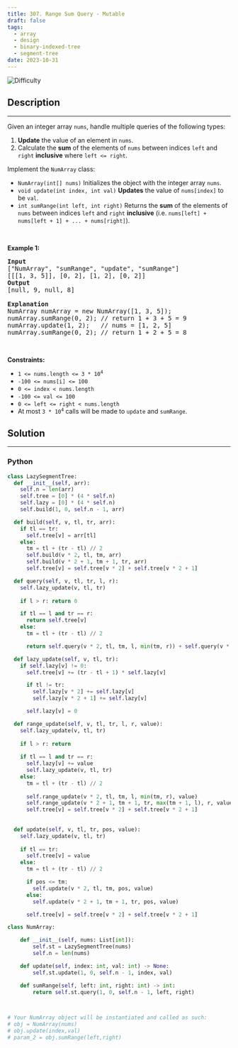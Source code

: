 ```yaml
---
title: 307. Range Sum Query - Mutable
draft: false
tags: 
  - array
  - design
  - binary-indexed-tree
  - segment-tree
date: 2023-10-31
---
```


![Difficulty](https://img.shields.io/badge/Difficulty-Medium-blue.svg)

## Description

---
<p>Given an integer array <code>nums</code>, handle multiple queries of the following types:</p>

<ol>
	<li><strong>Update</strong> the value of an element in <code>nums</code>.</li>
	<li>Calculate the <strong>sum</strong> of the elements of <code>nums</code> between indices <code>left</code> and <code>right</code> <strong>inclusive</strong> where <code>left &lt;= right</code>.</li>
</ol>

<p>Implement the <code>NumArray</code> class:</p>

<ul>
	<li><code>NumArray(int[] nums)</code> Initializes the object with the integer array <code>nums</code>.</li>
	<li><code>void update(int index, int val)</code> <strong>Updates</strong> the value of <code>nums[index]</code> to be <code>val</code>.</li>
	<li><code>int sumRange(int left, int right)</code> Returns the <strong>sum</strong> of the elements of <code>nums</code> between indices <code>left</code> and <code>right</code> <strong>inclusive</strong> (i.e. <code>nums[left] + nums[left + 1] + ... + nums[right]</code>).</li>
</ul>

<p>&nbsp;</p>
<p><strong class="example">Example 1:</strong></p>

<pre>
<strong>Input</strong>
[&quot;NumArray&quot;, &quot;sumRange&quot;, &quot;update&quot;, &quot;sumRange&quot;]
[[[1, 3, 5]], [0, 2], [1, 2], [0, 2]]
<strong>Output</strong>
[null, 9, null, 8]

<strong>Explanation</strong>
NumArray numArray = new NumArray([1, 3, 5]);
numArray.sumRange(0, 2); // return 1 + 3 + 5 = 9
numArray.update(1, 2);   // nums = [1, 2, 5]
numArray.sumRange(0, 2); // return 1 + 2 + 5 = 8
</pre>

<p>&nbsp;</p>
<p><strong>Constraints:</strong></p>

<ul>
	<li><code>1 &lt;= nums.length &lt;= 3 * 10<sup>4</sup></code></li>
	<li><code>-100 &lt;= nums[i] &lt;= 100</code></li>
	<li><code>0 &lt;= index &lt; nums.length</code></li>
	<li><code>-100 &lt;= val &lt;= 100</code></li>
	<li><code>0 &lt;= left &lt;= right &lt; nums.length</code></li>
	<li>At most <code>3 * 10<sup>4</sup></code> calls will be made to <code>update</code> and <code>sumRange</code>.</li>
</ul>


## Solution

---
### Python
``` py title='range-sum-query-mutable'
class LazySegmentTree:
  def __init__(self, arr):
    self.n = len(arr)
    self.tree = [0] * (4 * self.n)		
    self.lazy = [0] * (4 * self.n)
    self.build(1, 0, self.n - 1, arr)

  def build(self, v, tl, tr, arr):
    if tl == tr:
      self.tree[v] = arr[tl]
    else:
      tm = tl + (tr - tl) // 2
      self.build(v * 2, tl, tm, arr)
      self.build(v * 2 + 1, tm + 1, tr, arr)
      self.tree[v] = self.tree[v * 2] + self.tree[v * 2 + 1]

  def query(self, v, tl, tr, l, r):
    self.lazy_update(v, tl, tr)
    
    if l > r: return 0

    if tl == l and tr == r:
      return self.tree[v]
    else:
      tm = tl + (tr - tl) // 2

      return self.query(v * 2, tl, tm, l, min(tm, r)) + self.query(v * 2 + 1, tm + 1, tr, max(tm + 1, l), r)

  def lazy_update(self, v, tl, tr):
    if self.lazy[v] != 0:
      self.tree[v] += (tr - tl + 1) * self.lazy[v]

      if tl != tr:
        self.lazy[v * 2] += self.lazy[v]
        self.lazy[v * 2 + 1] += self.lazy[v]

      self.lazy[v] = 0

  def range_update(self, v, tl, tr, l, r, value):
    self.lazy_update(v, tl, tr)
    
    if l > r: return
      
    if tl == l and tr == r:
      self.lazy[v] += value
      self.lazy_update(v, tl, tr)
    else:
      tm = tl + (tr - tl) // 2
      
      self.range_update(v * 2, tl, tm, l, min(tm, r), value)
      self.range_update(v * 2 + 1, tm + 1, tr, max(tm + 1, l), r, value)
      self.tree[v] = self.tree[v * 2] + self.tree[v * 2 + 1]
    
  
  def update(self, v, tl, tr, pos, value):
    self.lazy_update(v, tl, tr)
    
    if tl == tr:
      self.tree[v] = value
    else:
      tm = tl + (tr - tl) // 2

      if pos <= tm:
        self.update(v * 2, tl, tm, pos, value)
      else:
        self.update(v * 2 + 1, tm + 1, tr, pos, value)

      self.tree[v] = self.tree[v * 2] + self.tree[v * 2 + 1]

class NumArray:

    def __init__(self, nums: List[int]):
        self.st = LazySegmentTree(nums)
        self.n = len(nums)

    def update(self, index: int, val: int) -> None:
        self.st.update(1, 0, self.n - 1, index, val)

    def sumRange(self, left: int, right: int) -> int:
        return self.st.query(1, 0, self.n - 1, left, right)
        


# Your NumArray object will be instantiated and called as such:
# obj = NumArray(nums)
# obj.update(index,val)
# param_2 = obj.sumRange(left,right)

```

